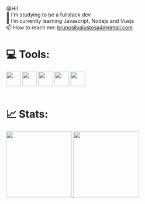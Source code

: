 
😁Hi!<br> 
 📕 I'm studying to be a fullstack dev <br>
 🌱 I’m currently learning Javascript, Nodejs and Vuejs <br>
 📫 How to reach me: brunosilvalustosa4@gmail.com <br>

<div style="display: inline_block">
 <h1>
💻 Tools:
</h1>
  <img align="center" height="40" width="40"
src="https://cdn.jsdelivr.net/gh/devicons/devicon/icons/html5/html5-original.svg" />
  <img align="center" height="40" width="40"
src="https://cdn.jsdelivr.net/gh/devicons/devicon/icons/css3/css3-original.svg" />
 <img align="center" height="40" width="40" 
src="https://cdn.jsdelivr.net/gh/devicons/devicon/icons/javascript/javascript-original.svg">
  <img align="center" height="40" width="40" 
src="https://cdn.jsdelivr.net/gh/devicons/devicon/icons/java/java-original.svg">
  <img align="center" height="40" width="40"
src="https://cdn.jsdelivr.net/gh/devicons/devicon/icons/c/c-plain.svg" />
</div>
<div> <br>
 <h1>
📈 Stats:  
</h1>
  <a href="https://github.com/Brunomelo0">
  <img height="180em" src="https://github-readme-stats.vercel.app/api?username=Brunomelo0&show_icons=true&theme=dracula&include_all_commits=true&count_private=true"/>
  <img height="180em" src="https://github-readme-stats.vercel.app/api/top-langs/?username=brunomelo0&layout=compact&langs_count=7&theme=dracula"/>
</div>
